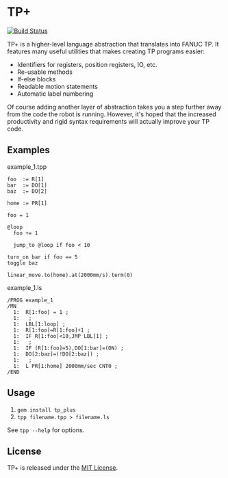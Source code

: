 TP+
===

[![Build Status](https://travis-ci.org/onerobotics/tp_plus.svg?branch=master)](https://travis-ci.org/onerobotics/tp_plus)

TP+ is a higher-level language abstraction that translates into FANUC
TP. It features many useful utilities that makes creating TP programs
easier:

* Identifiers for registers, position registers, IO, etc.
* Re-usable methods
* If-else blocks
* Readable motion statements
* Automatic label numbering

Of course adding another layer of abstraction takes you a step further
away from the code the robot is running. However, it's hoped that the
increased productivity and rigid syntax requirements will actually
improve your TP code.

Examples
--------

example_1.tpp

    foo  := R[1]
    bar  := DO[1]
    baz  := DO[2]

    home := PR[1]

    foo = 1

    @loop
      foo += 1

      jump_to @loop if foo < 10

    turn_on bar if foo == 5
    toggle baz

    linear_move.to(home).at(2000mm/s).term(0)


example_1.ls

    /PROG example_1
    /MN
      1:  R[1:foo] = 1 ;
      1:   ;
      1:  LBL[1:loop] ;
      1:  R[1:foo]=R[1:foo]+1 ;
      1:  IF R[1:foo]<10,JMP LBL[1] ;
      1:   ;
      1:  IF (R[1:foo]=5),DO[1:bar]=(ON) ;
      1:  DO[2:baz]=(!DO[2:baz]) ;
      1:   ;
      1:  L PR[1:home] 2000mm/sec CNT0 ;
    /END

Usage
-----

1. `gem install tp_plus`
2. `tpp filename.tpp > filename.ls`

See `tpp --help` for options.

License
-------

TP+ is released under the [MIT License](http://www.opensource.org/licenses/MIT).
